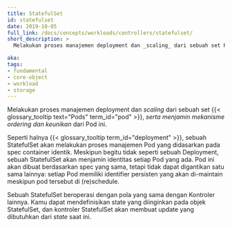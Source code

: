 ```yaml
---
title: StatefulSet
id: statefulset
date: 2019-10-05
full_link: /docs/concepts/workloads/controllers/statefulset/
short_description: >
  Melakukan proses manajemen deployment dan _scaling_ dari sebuah set Pod, *serta menjamin mekanisme _ordering_ dan keunikan* dari Pod ini.

aka: 
tags:
- fundamental
- core-object
- workload
- storage
---
```

 Melakukan proses manajemen deployment dan _scaling_ dari sebuah set {{< glossary_tooltip text="Pods" term_id="pod" >}}, *serta menjamin mekanisme _ordering_ dan keunikan* dari Pod ini.

<!--more--> 

Seperti halnya {{< glossary_tooltip term_id="deployment" >}}, sebuah StatefulSet akan melakukan proses manajemen Pod yang didasarkan pada spec container identik. Meskipun begitu tidak seperti sebuah Deployment, sebuah StatefulSet akan menjamin identitas setiap Pod yang ada. Pod ini akan dibuat berdasarkan spec yang sama, tetapi tidak dapat digantikan satu sama lainnya&#58; setiap Pod memiliki identifier persisten yang akan di-maintain meskipun pod tersebut di (re)schedule.

Sebuah StatefulSet beroperasi dengan pola yang sama dengan Kontroler lainnya. Kamu dapat mendefinisikan state yang diinginkan pada objek StatefulSet, dan kontroler StatefulSet akan membuat update yang dibutuhkan dari _state_ saat ini.

